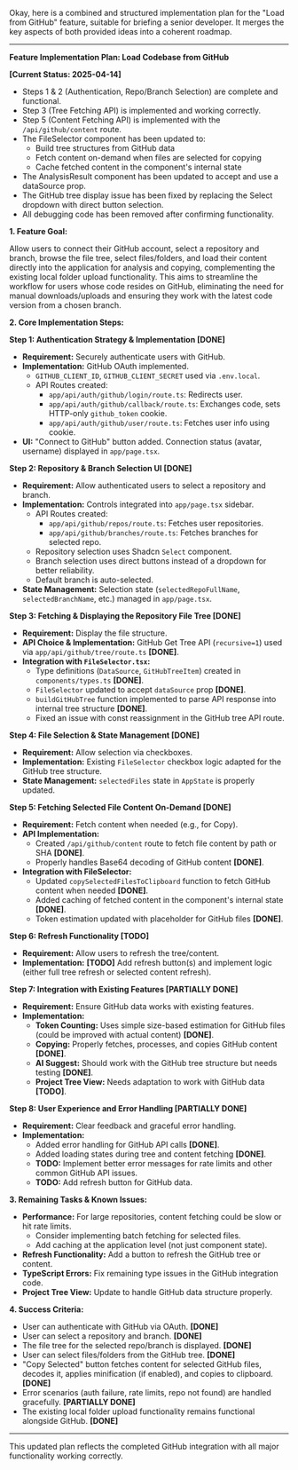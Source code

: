 Okay, here is a combined and structured implementation plan for the "Load from GitHub" feature, suitable for briefing a senior developer. It merges the key aspects of both provided ideas into a coherent roadmap.

---

**Feature Implementation Plan: Load Codebase from GitHub**

**[Current Status: 2025-04-14]**
*   Steps 1 & 2 (Authentication, Repo/Branch Selection) are complete and functional.
*   Step 3 (Tree Fetching API) is implemented and working correctly.
*   Step 5 (Content Fetching API) is implemented with the `/api/github/content` route.
*   The FileSelector component has been updated to:
    * Build tree structures from GitHub data
    * Fetch content on-demand when files are selected for copying
    * Cache fetched content in the component's internal state
*   The AnalysisResult component has been updated to accept and use a dataSource prop.
*   The GitHub tree display issue has been fixed by replacing the Select dropdown with direct button selection.
*   All debugging code has been removed after confirming functionality.

**1. Feature Goal:**

Allow users to connect their GitHub account, select a repository and branch, browse the file tree, select files/folders, and load their content directly into the application for analysis and copying, complementing the existing local folder upload functionality. This aims to streamline the workflow for users whose code resides on GitHub, eliminating the need for manual downloads/uploads and ensuring they work with the latest code version from a chosen branch.

**2. Core Implementation Steps:**

**Step 1: Authentication Strategy & Implementation [DONE]**

*   **Requirement:** Securely authenticate users with GitHub.
*   **Implementation:** GitHub OAuth implemented.
    *   `GITHUB_CLIENT_ID`, `GITHUB_CLIENT_SECRET` used via `.env.local`.
    *   API Routes created:
        *   `app/api/auth/github/login/route.ts`: Redirects user.
        *   `app/api/auth/github/callback/route.ts`: Exchanges code, sets HTTP-only `github_token` cookie.
        *   `app/api/auth/github/user/route.ts`: Fetches user info using cookie.
*   **UI:** "Connect to GitHub" button added. Connection status (avatar, username) displayed in `app/page.tsx`.

**Step 2: Repository & Branch Selection UI [DONE]**

*   **Requirement:** Allow authenticated users to select a repository and branch.
*   **Implementation:** Controls integrated into `app/page.tsx` sidebar.
    *   API Routes created:
        *   `app/api/github/repos/route.ts`: Fetches user repositories.
        *   `app/api/github/branches/route.ts`: Fetches branches for selected repo.
    *   Repository selection uses Shadcn `Select` component. 
    *   Branch selection uses direct buttons instead of a dropdown for better reliability.
    *   Default branch is auto-selected.
*   **State Management:** Selection state (`selectedRepoFullName`, `selectedBranchName`, etc.) managed in `app/page.tsx`.

**Step 3: Fetching & Displaying the Repository File Tree [DONE]**

*   **Requirement:** Display the file structure.
*   **API Choice & Implementation:** GitHub Get Tree API (`recursive=1`) used via `app/api/github/tree/route.ts` **[DONE]**.
*   **Integration with `FileSelector.tsx`:**
    *   Type definitions (`DataSource`, `GitHubTreeItem`) created in `components/types.ts` **[DONE]**.
    *   `FileSelector` updated to accept `dataSource` prop **[DONE]**.
    *   `buildGitHubTree` function implemented to parse API response into internal tree structure **[DONE]**.
    *   Fixed an issue with const reassignment in the GitHub tree API route.

**Step 4: File Selection & State Management [DONE]**

*   **Requirement:** Allow selection via checkboxes.
*   **Implementation:** Existing `FileSelector` checkbox logic adapted for the GitHub tree structure.
*   **State Management:** `selectedFiles` state in `AppState` is properly updated.

**Step 5: Fetching Selected File Content On-Demand [DONE]**

*   **Requirement:** Fetch content when needed (e.g., for Copy).
*   **API Implementation:** 
    *   Created `/api/github/content` route to fetch file content by path or SHA **[DONE]**.
    *   Properly handles Base64 decoding of GitHub content **[DONE]**.
*   **Integration with FileSelector:**
    *   Updated `copySelectedFilesToClipboard` function to fetch GitHub content when needed **[DONE]**.
    *   Added caching of fetched content in the component's internal state **[DONE]**.
    *   Token estimation updated with placeholder for GitHub files **[DONE]**.

**Step 6: Refresh Functionality [TODO]**

*   **Requirement:** Allow users to refresh the tree/content.
*   **Implementation:** **[TODO]** Add refresh button(s) and implement logic (either full tree refresh or selected content refresh).

**Step 7: Integration with Existing Features [PARTIALLY DONE]**

*   **Requirement:** Ensure GitHub data works with existing features.
*   **Implementation:**
    *   **Token Counting:** Uses simple size-based estimation for GitHub files (could be improved with actual content) **[DONE]**.
    *   **Copying:** Properly fetches, processes, and copies GitHub content **[DONE]**.
    *   **AI Suggest:** Should work with the GitHub tree structure but needs testing **[DONE]**.
    *   **Project Tree View:** Needs adaptation to work with GitHub data **[TODO]**.

**Step 8: User Experience and Error Handling [PARTIALLY DONE]**

*   **Requirement:** Clear feedback and graceful error handling.
*   **Implementation:** 
    *   Added error handling for GitHub API calls **[DONE]**.
    *   Added loading states during tree and content fetching **[DONE]**.
    *   **TODO:** Implement better error messages for rate limits and other common GitHub API issues.
    *   **TODO:** Add refresh button for GitHub data.

**3. Remaining Tasks & Known Issues:**

*   **Performance:** For large repositories, content fetching could be slow or hit rate limits.
    * Consider implementing batch fetching for selected files.
    * Add caching at the application level (not just component state).
*   **Refresh Functionality:** Add a button to refresh the GitHub tree or content.
*   **TypeScript Errors:** Fix remaining type issues in the GitHub integration code.
*   **Project Tree View:** Update to handle GitHub data structure properly.

**4. Success Criteria:**

*   User can authenticate with GitHub via OAuth. **[DONE]**
*   User can select a repository and branch. **[DONE]**
*   The file tree for the selected repo/branch is displayed. **[DONE]**
*   User can select files/folders from the GitHub tree. **[DONE]**
*   "Copy Selected" button fetches content for selected GitHub files, decodes it, applies minification (if enabled), and copies to clipboard. **[DONE]**
*   Error scenarios (auth failure, rate limits, repo not found) are handled gracefully. **[PARTIALLY DONE]**
*   The existing local folder upload functionality remains functional alongside GitHub. **[DONE]**

---

This updated plan reflects the completed GitHub integration with all major functionality working correctly.